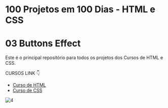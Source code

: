 # 100 Projetos em 100 Dias - HTML e CSS
# 03 Buttons Effect 
Este é o principal repositório para todos os projetos dos Cursos de HTML e CSS.

CURSOS LINK 👇

-   [Curso de HTML](https://johnpires.com/cursos/html-tutorial/)
-   [Curso de CSS](https://johnpires.com/cursos/css-fundamentos-basicos/)

   ![4](https://user-images.githubusercontent.com/26515702/187960101-4f17e850-95b4-46f1-8ec2-1b5cf027e76f.png)